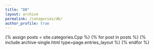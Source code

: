 ```yaml
---
title: "DB"
layout: archive
permalink: /categories/db/
author_profile: true
---
```


{% assign posts = site.categories.Cpp %}
{% for post in posts %} {% include archive-single.html type=page.entries_layout %} {% endfor %}
